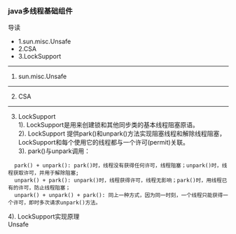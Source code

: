 ### java多线程基础组件

导读
- 1.sun.misc.Unsafe
- 2.CSA
- 3.LockSupport

---

1. sun.misc.Unsafe

---
2. CSA

---

3. LockSupport </br>
1). LockSupport是用来创建锁和其他同步类的基本线程阻塞原语。 </br>
2). LockSupport 提供park()和unpark()方法实现阻塞线程和解除线程阻塞，LockSupport和每个使用它的线程都与一个许可(permit)关联。</br>
3). park()与unpark调用： 
```
  park() + unpark(): park()时，线程没有获得任何许可，线程阻塞；unpark()时，线程获取许可，并用于解除阻塞;
  unpark() + park(): unpark()时，线程获得许可，线程无影响；park()时，用线程已有的许可，防止线程阻塞；
  unpark() + unpark() + park(): 同上一种方式，因为同一时刻，一个线程只能获得一个许可，即时多次请求unpark()方法。
```

4). LockSupport实现原理 </br>
  Unsafe </br>


